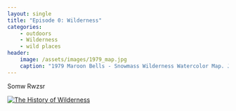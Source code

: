 ```yaml
---
layout: single
title: "Episode 0: Wilderness"
categories:
    - outdoors
    - Wilderness
    - wild places
header: 
    image: /assets/images/1979_map.jpg
    caption: "1979 Maroon Bells - Snowmass Wilderness Watercolor Map. Joy Caudill and Connie Harvey [(full size)](/assets/images/1979_map.jpg)"
---
```

Somw Rwzsr
<div class='tableauPlaceholder' id='viz1522106341452' style='position: relative'><noscript><a href='#'><img alt='The History of Wilderness ' src='https:&#47;&#47;public.tableau.com&#47;static&#47;images&#47;wi&#47;wildernesses-over-time&#47;TheHistoryofWilderness&#47;1_rss.png' style='border: none' /></a></noscript><object class='tableauViz'  style='display:none;'><param name='host_url' value='https%3A%2F%2Fpublic.tableau.com%2F' /> <param name='embed_code_version' value='3' /> <param name='site_root' value='' /><param name='name' value='wildernesses-over-time&#47;TheHistoryofWilderness' /><param name='tabs' value='no' /><param name='toolbar' value='yes' /><param name='static_image' value='https:&#47;&#47;public.tableau.com&#47;static&#47;images&#47;wi&#47;wildernesses-over-time&#47;TheHistoryofWilderness&#47;1.png' /> <param name='animate_transition' value='yes' /><param name='display_static_image' value='yes' /><param name='display_spinner' value='yes' /><param name='display_overlay' value='yes' /><param name='display_count' value='yes' /><param name='filter' value='publish=yes' /></object></div>
<script type='text/javascript'>var divElement = document.getElementById('viz1522106341452');                    var vizElement = divElement.getElementsByTagName('object')[0];                    vizElement.style.width='100%';vizElement.style.height=(divElement.offsetWidth*0.75)+'px';                    var scriptElement = document.createElement('script');                    scriptElement.src = 'https://public.tableau.com/javascripts/api/viz_v1.js';                    vizElement.parentNode.insertBefore(scriptElement, vizElement);
</script>             